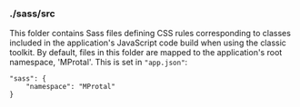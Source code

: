 ### ./sass/src

This folder contains Sass files defining CSS rules corresponding to classes
included in the application's JavaScript code build when using the classic toolkit.
By default, files in this folder are mapped to the application's root namespace, 'MProtal'.
This is set in `"app.json"`:

    "sass": {
        "namespace": "MProtal"
    }